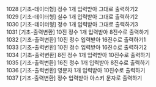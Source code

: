 1028 [기초-데이터형] 정수 1개 입력받아 그대로 출력하기2  
1029 [기초-데이터형] 실수 1개 입력받아 그대로 출력하기2  
1030 [기초-데이터형] 정수 1개 입력받아 그대로 출력하기3  
1031 [기초-출력변환] 10진 정수 1개 입력받아 8진수로 출력하기  
1032 [기초-출력변환] 10진 정수 입력받아 16진수로 출력하기1  
1033 [기초-출력변환] 10진 정수 입력받아 16진수로 출력하기2  
1034 [기초-출력변환] 8진 정수 1개 입력받아 10진수로 출력하기  
1035 [기초-출력변환] 16진 정수 1개 입력받아 8진수로 출력하기  
1036 [기초-출력변환] 영문자 1개 입력받아 10진수로 출력하기  
1037 [기초-출력변환] 정수 입력받아 아스키 문자로 출력하기  